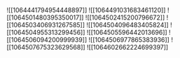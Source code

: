 ![[1064441794954448897]]
![[1064491031683461120]]
![[1064501480395350017]]
![[1064502415200796672]]
![[1064503406931267585]]
![[1064504096483405824]]
![[1064504955313299456]]
![[1064505596442013696]]
![[1064506094200999939]]
![[1064506977865383936]]
![[1064507675323629568]]
![[1064602662224699397]]
